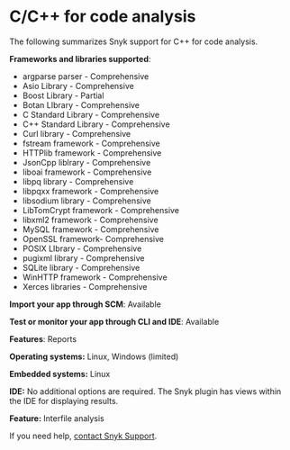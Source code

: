 # C/C++ for code analysis

The following summarizes Snyk support for C++ for code analysis.

**Frameworks and libraries supported**:&#x20;

* argparse parser - Comprehensive
* Asio Library - Comprehensive
* Boost Library - Partial
* Botan LIbrary - Comprehensive
* C Standard Library - Comprehensive
* C++ Standard Library - Comprehensive
* Curl library - Comprehensive
* fstream framework - Comprehensive
* HTTPlib framework - Comprehensive
* JsonCpp liblrary - Comprehensive
* liboai framework - Comprehensive
* libpq library - Comprehensive
* libpqxx framework - Comprehensive
* libsodium library - Comprehensive
* LibTomCrypt framework - Comprehensive
* libxml2 framework - Comprehensive
* MySQL framework - Comprehensive
* OpenSSL framework- Comprehensive
* POSIX LIbrary  - Comprehensive
* pugixml library - Comprehensive
* SQLite library - Comprehensive
* WinHTTP framework - Comprehensive
* Xerces libraries - Comprehensive

**Import your app through SCM**: Available

**Test or monitor your app through CLI and IDE**: Available

**Features**: Reports

**Operating systems:** Linux, Windows (limited)

**Embedded systems:** Linux

**IDE:** No additional options are required. The Snyk plugin has views within the IDE for displaying results.

**Feature:** Interfile analysis

If you need help, [contact Snyk Support](https://support.snyk.io/hc/en-us).
